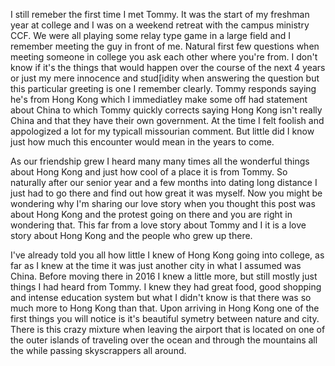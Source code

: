 I still remeber the first time I met Tommy. It was the start of my freshman year at college and I was on a weekend retreat with the campus ministry CCF. We were all playing some relay type game in a large field and I remember meeting the guy in front of me. Natural first few questions when meeting someone in college you ask each other where you're from. I don't know if it's the things that would happen over the course of the next 4 years or just my mere innocence and stud[idity when answering the question but this particular greeting is one I remember clearly. Tommy responds saying he's from Hong Kong which I immediatley make some off had statement about China to which Tommy quickly corrects saying Hong Kong isn't really China and that they have their own government. At the time I felt foolish and appologized a lot for my typicall missourian comment. But little did I know just how much this encounter would mean in the years to come. 

As our friendship grew I heard many many times all the wonderful things about Hong Kong and just how cool of a place it is from Tommy. So naturally after our senior year and a few months into dating long distance I just had to go there and find out how great it was myself. Now you might be wondering why I'm sharing our love story when you thought this post was about Hong Kong and the protest going on there and you are right in wondering that. This far from a love story about Tommy and I it is a love story about Hong Kong and the people who grew up there. 

I've already told you all how little I knew of Hong Kong going into college, as far as I knew at the time it was just another city in what I assumed was China. Before moving there in 2016 I knew a little more, but still mostly just things I had heard from Tommy. I knew they had great food, good shopping and intense education system but what I didn't know is that there was so much more to Hong Kong than that. Upon arriving in Hong Kong one of the first things you will notice is it's beautiful symetry between nature and city. There is this crazy mixture when leaving the airport that is located on one of the outer islands of traveling over the ocean and through the mountains all the while passing skyscrappers all around. 